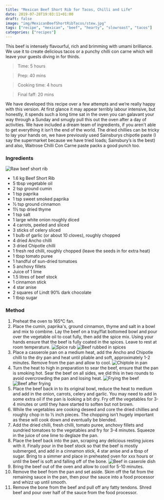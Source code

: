 ```yaml
---
title: "Mexican Beef Short Rib for Tacos, Chilli and Life"
date: 2019-07-28T19:03:11+01:00
draft: false
image: "img/MexicanBeefShortRibTacos/stew.jpg"
tags: ["recipe", "mexican", "beef", "hearty", "slowroast", "tacos"]
categories: ["recipes"]
---
```


This beef is intensely flavourful, rich and brimming with umami brilliance. We use it to create delicious tacos or a punchy chilli con carne which will leave your guests diving in for thirds.

<!--more-->

> Time: 5 hours

> Prep: 40 mins

> Cooking time: 4 hours

> Final faff: 20 mins 

We have developed this recipe over a few attempts and we’re really happy with this version. At first glance it may appear terribly labour intensive, but honestly, it spends such a long time sat in the oven you can galavant your way through a Sunday and smugly pull this out the oven after a day of activities. We have included a dream team of ingredients, if you aren't able to get everything it isn’t the end of the world. The dried chillies can be tricky to lay your hands on, we have previously used Sainsburys chipotle paste (I say the supermarket because we have tried loads; Sainsbury’s is the best) and also, Waitrose Chilli Con Carne paste packs a good punch too. 

### Ingredients
![Raw beef short rib](/img/MexicanBeefShortRibTacos/rawbeef.jpg)

- 1.6 kg Beef Short Rib
- 5 tbsp vegetable oil
- 2 tsp ground cumin
- 1 tsp paprika 
- 1 tsp sweet smoked paprika
- ½ tsp ground cinnamon 
- 1½ tsp dried thyme 
- 1 tsp salt
- 1 large white onion roughly diced
- 4 carrots, peeled and sliced
- 3 sticks of celery sliced
- 1 bulb of garlic (or about 10 cloves), roughly chopped
- 4 dried Ancho chilli
- 3 dried Chipotle chilli
- 1 fresh red chilli, roughly chopped (leave the seeds in for extra heat)
- 1 tbsp tomato puree
- 1 handful of sun-dried tomatoes
- 5 anchovy fillets
- Juice of 1 lime
- 1.5 litres of beef stock 
- 1 cinnamon stick
- 4 star anise
- 2 squares of Lindt 90% dark chocolate 
- 1 tbsp sugar 

### Method
1. Preheat the oven to 165°C fan. 
2. Place the cumin, paprika's, ground cinnamon, thyme and salt in a bowl and mix to combine. Lay the beef on a tray/flat bottomed bowl and pour over the vegetable oil to coat fully, then add the spice mix. Using your hands ensure that the beef is fully coated in the spices. Leave to rest at room temperature.
![Spice rub](/img/MexicanBeefShortRibTacos/rub.jpg)
![Beef rubbed in spices](/img/MexicanBeefShortRibTacos/rubbedbeef.jpg)
3. Place a casserole pan on a medium heat, add the Ancho and Chipotle chilli to the dry pan and heat until pliable and soft, approximately 1-2 minutes. Remove from the pan and allow to cool. 
![Chiptole in pan](/img/MexicanBeefShortRibTacos/chipotle.jpg)
4. Turn the heat to high in preparation to sear the beef, ensure that the pan is smoking hot. Sear the beef on all sides, we did this in two rounds to avoid overcrowding the pan and losing heat. 
![Frying the beef](/img/MexicanBeefShortRibTacos/frying.jpg)
![Beef after frying](/img/MexicanBeefShortRibTacos/friedbeef.jpg)
5. Place the beef back in to its original bowl, reduce the heat to medium and add in the onion, carrots, celery and garlic. You may need to add in some extra oil if the pan is looking a bit dry. Fry off the vegetables for 3-4 minutes or until they have started to soften but not brown. 
6. While the vegetables are cooking deseed and core the dried chillies and roughly chop in to ½ inch pieces. The chopping isn’t hugely important as these will cook down and eventually be blended. 
7. Add the dried chilli, fresh chilli, tomato puree, anchovy fillets and sundried tomatoes to the vegetables and fry for 3-4 minutes.  Squeeze in the juice of one lime to deglaze the pan. 
8. Place the beef back into the pan, scraping any delicious resting juices with it. Finally pour in the beef stock so that the beef is mostly submerged, and add in a cinnamon stick, 4 star anise and a tbsp of sugar. Bring to a simmer and place in preheated oven for xxx hours or until the beef is soft and falling off of the bone. 
![Beef in caserole dish](/img/MexicanBeefShortRibTacos/stew.jpg)
9. Bring the beef out of the oven and allow to cool for 5-10 minutes. 
10. Remove the beef from the pan and set aside. Skim off the fat from the remaining sauce in the pan, then pour the sauce into a food processor and whizz up until smooth. 
11. Remove the bone from the beef and pull off any fatty tendons. Shred beef and pour over half of the sauce from the food processor. 

 


